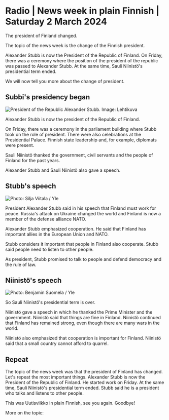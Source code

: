 # Radio \| News week in plain Finnish \| Saturday 2 March 2024

The president of Finland changed.

The topic of the news week is the change of the Finnish president.

Alexander Stubb is now the President of the Republic of Finland. On Friday, there was a ceremony where the position of the president of the republic was passed to Alexander Stubb. At the same time, Sauli Niinistö's presidential term ended.

We will now tell you more about the change of president.

## Subbi's presidency began

![President of the Republic Alexander Stubb. Image: Lehtikuva](https://images.cdn.yle.fi/image/upload/c_crop,h_2880,w_5120,x_0,y_80/ar_1.7777777777777777,c_fill,g_faces,h_431,w_767/dpr_1.0/q_auto:eco/f_auto/fl_lossy/v1709300151/39-125164865e1b5b937021)

Alexander Stubb is now the president of the Republic of Finland.

On Friday, there was a ceremony in the parliament building where Stubb took on the role of president. There were also celebrations at the Presidential Palace. Finnish state leadership and, for example, diplomats were present.

Sauli Niinistö thanked the government, civil servants and the people of Finland for the past years.

Alexander Stubb and Sauli Niinistö also gave a speech.

## Stubb's speech

![ Photo: Silja Viitala / Yle](https://images.cdn.yle.fi/image/upload/c_crop,h_1674,w_2976,x_0,y_68/ar_1.7777777777777777,c_fill,g_faces,h_431,w_767/dpr_1.0/q_auto:eco/f_auto/fl_lossy/v1709306433/39-125208265e1ef33ebc6c)

President Alexander Stubb said in his speech that Finland must work for peace. Russia's attack on Ukraine changed the world and Finland is now a member of the defense alliance NATO.

Alexander Stubb emphasized cooperation. He said that Finland has important allies in the European Union and NATO.

Stubb considers it important that people in Finland also cooperate. Stubb said people need to listen to other people.

As president, Stubb promised to talk to people and defend democracy and the rule of law.

## Niinistö's speech

![ Photo: Benjamin Suomela / Yle](https://images.cdn.yle.fi/image/upload/c_crop,h_3267,w_5808,x_0,y_505/ar_1.7777777777777777,c_fill,g_faces,h_431,w_767/dpr_1.0/q_auto:eco/f_auto/fl_lossy/v1709288205/39-125156665e1a98fdcb9f)

So Sauli Niinistö's presidential term is over.

Niinistö gave a speech in which he thanked the Prime Minister and the government. Niinistö said that things are fine in Finland. Niinistö continued that Finland has remained strong, even though there are many wars in the world.

Niinistö also emphasized that cooperation is important for Finland. Niinistö said that a small country cannot afford to quarrel.

## Repeat

The topic of the news week was that the president of Finland has changed. Let's repeat the most important things. Alexander Stubb is now the President of the Republic of Finland. He started work on Friday. At the same time, Sauli Niinistö's presidential term ended. Stubb said he is a president who talks and listens to other people.

This was Uutisviikko in plain Finnish, see you again. Goodbye!

More on the topic:

